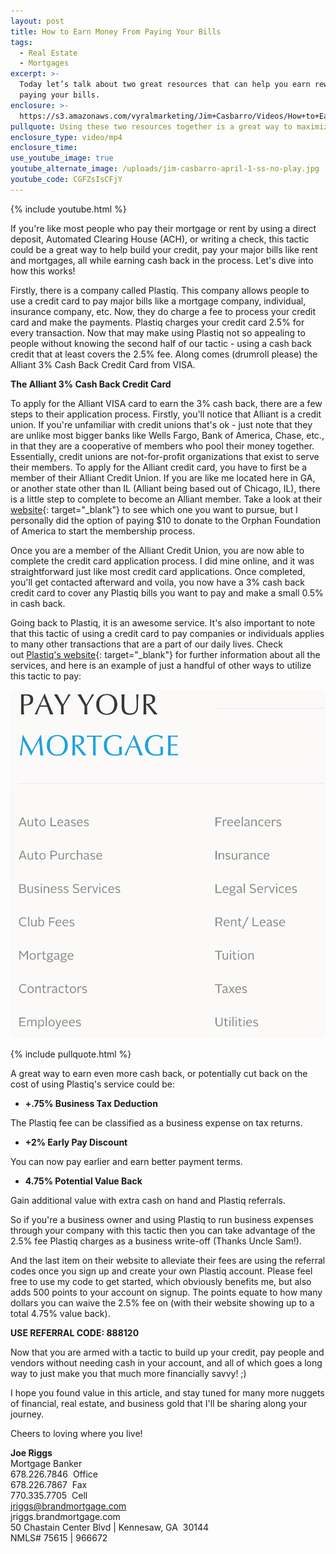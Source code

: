 ```yaml
---
layout: post
title: How to Earn Money From Paying Your Bills
tags:
  - Real Estate
  - Mortgages
excerpt: >-
  Today let’s talk about two great resources that can help you earn rewards for
  paying your bills.
enclosure: >-
  https://s3.amazonaws.com/vyralmarketing/Jim+Casbarro/Videos/How+to+Earn+Money+From+Paying+Your+Bills+(1).mp4
pullquote: Using these two resources together is a great way to maximize your earnings.
enclosure_type: video/mp4
enclosure_time:
use_youtube_image: true
youtube_alternate_image: /uploads/jim-casbarro-april-1-ss-no-play.jpg
youtube_code: CGFZsIsCFjY
---
```


{% include youtube.html %}

If you're like most people who pay their mortgage or rent by using a direct deposit, Automated Clearing House (ACH), or writing a check, this tactic could be a great way to help build your credit, pay your major bills like rent and mortgages, all while earning cash back in the process. Let's dive into how this works!

Firstly, there is a company called Plastiq. This company allows people to use a credit card to pay major bills like a mortgage company, individual, insurance company, etc. Now, they do charge a fee to process your credit card and make the payments. Plastiq charges your credit card 2.5% for every transaction. Now that may make using Plastiq not so appealing to people without knowing the second half of our tactic - using a cash back credit that at least covers the 2.5% fee. Along comes (drumroll please) the Alliant 3% Cash Back Credit Card from VISA.

**The Alliant 3% Cash Back Credit Card**

To apply for the Alliant VISA card to earn the 3% cash back, there are a few steps to their application process. Firstly, you'll notice that Alliant is a credit union. If you're unfamiliar with credit unions that's ok - just note that they are unlike most bigger banks like Wells Fargo, Bank of America, Chase, etc., in that they are a cooperative of members who pool their money together. Essentially, credit unions are not-for-profit organizations that exist to serve their members. To apply for the Alliant credit card, you have to first be a member of their Alliant Credit Union. If you are like me located here in GA, or another state other than IL (Alliant being based out of Chicago, IL), there is a little step to complete to become an Alliant member. Take a look at their [website](http://www.alliantcreditunion.org/){: target="_blank"}&nbsp;to see which one you want to pursue, but I personally did the option of paying $10 to donate to the Orphan Foundation of America to start the membership process.

Once you are a member of the Alliant Credit Union, you are now able to complete the credit card application process. I did mine online, and it was straightforward just like most credit card applications. Once completed, you'll get contacted afterward and voila, you now have a 3% cash back credit card to cover any Plastiq bills you want to pay and make a small 0.5% in cash back.

Going back to Plastiq, it is an awesome service. It's also important to note that this tactic of using a credit card to pay companies or individuals applies to many other transactions that are a part of our daily lives. Check out&nbsp;[Plastiq's website](https://www.plastiq.com/){: target="_blank"} for further information about all the services, and here is an example of just a handful of other ways to utilize this tactic to pay:

![](/uploads/unnamed.png)

{% include pullquote.html %}

A great way to earn even more cash back, or potentially cut back on the cost of using Plastiq's service could be:

* **+.75% Business Tax Deduction**

The Plastiq fee can be classified as a business expense on tax returns.

* **+2% Early Pay Discount**

You can now pay earlier and earn better payment terms.

* **4.75% Potential Value Back**

Gain additional value with extra cash on hand and Plastiq referrals.

So if you're a business owner and using Plastiq to run business expenses through your company with this tactic then you can take advantage of the 2.5% fee Plastiq charges as a business write-off (Thanks Uncle Sam!).

And the last item on their website to alleviate their fees are using the referral codes once you sign up and create your own Plastiq account. Please feel free to use my code to get started, which obviously benefits me, but also adds 500 points to your account on signup. The points equate to how many dollars you can waive the 2.5% fee on (with their website showing up to a total 4.75% value back).

**USE REFERRAL CODE: 888120**

Now that you are armed with a tactic to build up your credit, pay people and vendors without needing cash in your account, and all of which goes a long way to just make you that much more financially savvy! ;)

I hope you found value in this article, and stay tuned for many more nuggets of financial, real estate, and business gold that I'll be sharing along your journey.&nbsp;

Cheers to loving where you live!

**Joe Riggs**
<br>
Mortgage Banker
<br>
678.226.7846 &nbsp;Office
<br>
678.226.7867 &nbsp;Fax
<br>
770.335.7705 &nbsp;Cell
<br>
jriggs@brandmortgage.com
<br>
jriggs.brandmortgage.com&nbsp;
<br>
50 Chastain Center Blvd | Kennesaw, GA &nbsp;30144
<br>
NMLS# 75615 | 966672